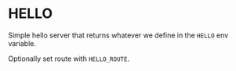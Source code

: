 # HELLO

Simple hello server that returns whatever we define in the 
`HELLO` env variable.   

Optionally set route with `HELLO_ROUTE`.   

